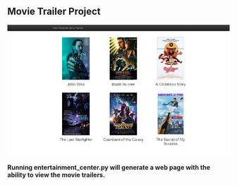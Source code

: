 
## Movie Trailer Project

![title](https://github.com/frnky4fngrs/Movie_Trailer/blob/master/Movie_Screen.png)

**Running entertainment_center.py will generate a web page with the ability to view the movie trailers.**
